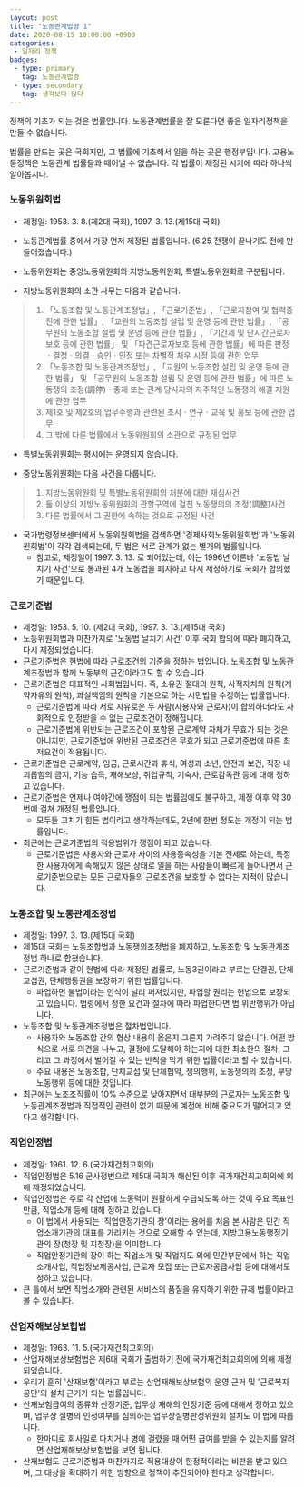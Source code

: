 ```yaml
---
layout: post
title: "노동관계법령 1"
date: 2020-08-15 10:00:00 +0900
categories: 
 - 일자리 정책
badges:
 - type: primary
   tag: 노동관계법령
 - type: secondary
   tag: 생각보다 많다
---
```


정책의 기초가 되는 것은 법률입니다. 노동관계법률을 잘 모른다면 좋은 일자리정책을 만들 수 없습니다.

<!--more-->

법률을 만드는 곳은 국회지만, 그 법률에 기초해서 일을 하는 곳은 행정부입니다.
고용노동정책은 노동관계 법률들과 떼어낼 수 없습니다.
각 법률이 제정된 시기에 따라 하나씩 알아봅시다.

### **노동위원회법**

- 제정일: 1953. 3. 8.(제2대 국회), 1997. 3. 13.(제15대 국회)
- 노동관계법률 중에서 가장 먼저 제정된 법률입니다. (6.25 전쟁이 끝나기도 전에 만들어졌습니다.)
- 노동위원회는 중앙노동위원회와 지방노동위원회, 특별노동위원회로 구분됩니다.

- 지방노동위원회의 소관 사무는 다음과 같습니다.  

> 1. 「노동조합 및 노동관계조정법」, 「근로기준법」, 「근로자참여 및 협력증진에 관한 법률」, 「교원의 노동조합 설립 및 운영 등에 관한 법률」, 「공무원의 노동조합 설립 및 운영 등에 관한 법률」, 「기간제 및 단시간근로자 보호 등에 관한 법률」 및 「파견근로자보호 등에 관한 법률」에 따른 판정ㆍ결정ㆍ의결ㆍ승인ㆍ인정 또는 차별적 처우 시정 등에 관한 업무
> 2. 「노동조합 및 노동관계조정법」, 「교원의 노동조합 설립 및 운영 등에 관한 법률」 및 「공무원의 노동조합 설립 및 운영 등에 관한 법률」에 따른 노동쟁의 조정(調停)ㆍ중재 또는 관계 당사자의 자주적인 노동쟁의 해결 지원에 관한 업무
> 3. 제1호 및 제2호의 업무수행과 관련된 조사ㆍ연구ㆍ교육 및 홍보 등에 관한 업무
> 4. 그 밖에 다른 법률에서 노동위원회의 소관으로 규정된 업무  

- 특별노동위원회는 평시에는 운영되지 않습니다.  

- 중앙노동위원회는 다음 사건을 다룹니다.

> 1. 지방노동위원회 및 특별노동위원회의 처분에 대한 재심사건
> 2. 둘 이상의 지방노동위원회의 관할구역에 걸친 노동쟁의의 조정(調整)사건
> 3. 다른 법률에서 그 권한에 속하는 것으로 규정된 사건

- 국가법령정보센터에서 노동위원회법을 검색하면 '경제사회노동위원회법'과 '노동위원회법'이 각각 검색되는데, 두 법은 서로 관계가 없는 별개의 법률입니다.
  - 참고로, 제정일이 1997. 3. 13. 로 되어있는데, 이는 1996년 이른바 '노동법 날치기 사건'으로 통과된 4개 노동법을 폐지하고 다시 제정하기로 국회가 합의했기 때문입니다.

### **근로기준법**

- 제정일: 1953. 5. 10. (제2대 국회), 1997. 3. 13.(제15대 국회)
- 노동위원회법과 마찬가지로 '노동법 날치기 사건' 이후 국회 합의에 따라 폐지하고, 다시 제정되었습니다.
- 근로기준법은 헌법에 따라 근로조건의 기준을 정하는 법입니다. 노동조합 및 노동관계조정법과 함께 노동부의 근간이라고도 할 수 있습니다.
- 근로기준법은 대표적인 사회법입니다. 즉, 소유권 절대의 원칙, 사적자치의 원칙(계약자유의 원칙), 과실책임의 원칙을 기본으로 하는 시민법을 수정하는 법률입니다.
  - 근로기준법에 따라 서로 자유로운 두 사람(사용자와 근로자)이 합의하더라도 사회적으로 인정받을 수 없는 근로조건이 정해집니다.
  - 근로기준법에 위반되는 근로조건이 포함된 근로계약 자체가 무효가 되는 것은 아니지만, 근로기준법에 위반된 근로조건은 무효가 되고 근로기준법에 따른 최저요건이 적용됩니다.
- 근로기준법은 근로계약, 임금, 근로시간과 휴식, 여성과 소년, 안전과 보건, 직장 내 괴롭힘의 금지, 기능 습득, 재해보상, 취업규칙, 기숙사, 근로감독관 등에 대해 정하고 있습니다.
- 근로기준법은 언제나 여야간에 쟁점이 되는 법률임에도 불구하고, 제정 이후 약 30번에 걸쳐 개정된 법률입니다.
  - 모두들 고치기 힘든 법이라고 생각하는데도, 2년에 한번 정도는 개정이 되는 법률입니다. 
- 최근에는 근로기준법의 적용범위가 쟁점이 되고 있습니다.
  - 근로기준법은 사용자와 근로자 사이의 사용종속성을 기본 전제로 하는데, 특정한 사용자에게 속해있지 않은 상태로 일을 하는 사람들이 빠르게 늘어나면서 근로기준법으로는 모든 근로자들의 근로조건을 보호할 수 없다는 지적이 많습니다.

### **노동조합 및 노동관계조정법**

- 제정일: 1997. 3. 13.(제15대 국회)
- 제15대 국회는 노동조합법과 노동쟁의조정법을 폐지하고, 노동조합 및 노동관계조정법 하나로 합쳤습니다.
- 근로기준법과 같이 헌법에 따라 제정된 법률로, 노동3권이라고 부르는 단결권, 단체교섭권, 단체행동권을 보장하기 위한 법률입니다.
  - 파업하면 불법이라는 인식이 널리 퍼져있지만, 파업할 권리는 헌법으로 보장되고 있습니다. 법령에서 정한 요건과 절차에 따라 파업한다면 법 위반행위가 아닙니다.
- 노동조합 및 노동관계조정법은 절차법입니다.
  - 사용자와 노동조합 간의 협상 내용이 옳은지 그른지 가려주지 않습니다. 어떤 방식으로 서로 의견을 나누고, 결정에 도달해야 하는지에 대한 최소한의 절차, 그리고 그 과정에서 벌어질 수 있는 반칙을 막기 위한 법률이라고 할 수 있습니다.
  - 주요 내용은 노동조합, 단체교섭 및 단체협약, 쟁의행위, 노동쟁의의 조정, 부당노동행위 등에 대한 것입니다.
- 최근에는 노조조직률이 10% 수준으로 낮아지면서 대부분의 근로자는 노동조합 및 노동관계조정법과 직접적인 관련이 없기 때문에 예전에 비해 중요도가 떨어지고 있다고 생각합니다.

### **직업안정법**

- 제정일: 1961. 12. 6.(국가재건최고회의)
- 직업안정법은 5.16 군사정변으로 제5대 국회가 해산된 이후 국가재건최고회의에 의해 제정되었습니다.
- 직업안정법은 주로 각 산업에 노동력이 원활하게 수급되도록 하는 것이 주요 목표인만큼, 직업소개 등에 대해 정하고 있습니다.
  - 이 법에서 사용되는 '직업안정기관의 장'이라는 용어를 처음 본 사람은 민간 직업소개기관의 대표를 가리키는 것으로 오해할 수 있는데, 지방고용노동행정기관의 장(청장 및 지청장)을 의미합니다.
  - 직업안정기관의 장이 하는 직업소개 및 직업지도 외에 민간부문에서 하는 직업소개사업, 직업정보제공사업, 근로자 모집 또는 근로자공급사업 등에 대해서도 정하고 있습니다.
- 큰 틀에서 보면 직업소개와 관련된 서비스의 품질을 유지하기 위한 규제 법률이라고 볼 수 있습니다.

### **산업재해보상보헙법**

- 제정일: 1963. 11. 5.(국가재건최고회의)
- 산업재해보상보험법은 제6대 국회가 출범하기 전에 국가재건최고회의에 의해 제정되었습니다.
- 우리가 흔히 '산재보험'이라고 부르는 산업재해보상보험의 운영 근거 및 '근로복지공단'의 설치 근거가 되는 법률입니다.
- 산재보험급여의 종류와 산정기준, 업무상 재해의 인정기준 등에 대해서 정하고 있으며, 업무상 질병의 인정여부를 심의하는 업무상질병판정위원회 설치도 이 법에 따릅니다.
  - 한마디로 회사일로 다치거나 병에 걸렸을 때 어떤 급여를 받을 수 있는지를 알려면 산업재해보상보험법을 보면 됩니다.
- 산재보험도 근로기준법과 마찬가지로 적용대상이 한정적이라는 비판을 받고 있으며, 그 대상을 확대하기 위한 방향으로 정책이 추진되어야 한다고 생각합니다.

